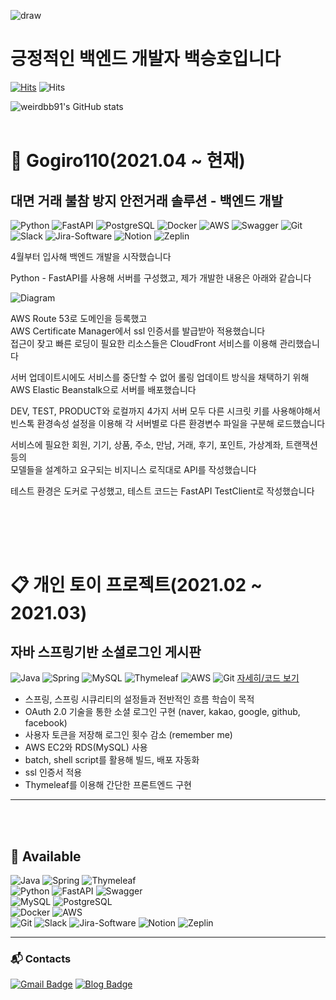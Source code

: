 
![draw](https://user-images.githubusercontent.com/50126248/135090772-9f1a1d38-e6dc-4d0f-8512-36b22c790f56.png)
 
# 긍정적인 백엔드 개발자 백승호입니다

[![Hits](https://hits.seeyoufarm.com/api/count/incr/badge.svg?url=https%3A%2F%2Fgithub.com%2Fweirdbb91%2F&count_bg=%2379C83D&title_bg=%23555555&icon=&icon_color=%23E7E7E7&title=hits&edge_flat=false)](https://hits.seeyoufarm.com) ![Hits](https://img.shields.io/github/followers/weirdbb91?label=Follow)


![weirdbb91's GitHub stats](https://github-readme-stats.vercel.app/api?username=weirdbb91&count_private=true)
<br><br>


# 🏢 Gogiro110(2021.04 ~ 현재)  

## 대면 거래 불참 방지 안전거래 솔루션 - 백엔드 개발
![Python](https://img.shields.io/badge/Python-3776ab?style=plastic&logo=Python&logoColor=white)
![FastAPI](https://img.shields.io/badge/FastAPI-009485?style=plastic&logo=FastAPI&logoColor=white)
![PostgreSQL](https://img.shields.io/badge/PostgreSQL-336791?style=plastic&logo=PostgreSQL&logoColor=white)
![Docker](https://img.shields.io/badge/Docker-007bff?style=plastic&logo=Docker&logoColor=white)
![AWS](https://img.shields.io/badge/AWS-orange?style=plastic&logo=Amazon-AWS&logoColor=white)
![Swagger](https://img.shields.io/badge/Swagger-85EA2D?style=plastic&logo=Swagger&logoColor=white)
![Git](https://img.shields.io/badge/Git-F05032?style=plastic&logo=Git&logoColor=white)
![Slack](https://img.shields.io/badge/Slack-4A154B?style=plastic&logo=Slack&logoColor=white)
![Jira-Software](https://img.shields.io/badge/Jira-0052CC?style=plastic&logo=Jira-Software&logoColor=white)
![Notion](https://img.shields.io/badge/Notion-000000?style=plastic&logo=Notion&logoColor=white)
![Zeplin](https://img.shields.io/badge/Zeplin-orange?style=plastic&logo=Zeplin&logoColor=white)

4월부터 입사해 백엔드 개발을 시작했습니다  

Python - FastAPI를 사용해 서버를 구성했고, 제가 개발한 내용은 아래와 같습니다  

![Diagram]  

AWS Route 53로 도메인을 등록했고  
AWS Certificate Manager에서 ssl 인증서를 발급받아 적용했습니다  
접근이 잦고 빠른 로딩이 필요한 리소스들은 CloudFront 서비스를 이용해 관리했습니다  

서버 업데이트시에도 서비스를 중단할 수 없어 롤링 업데이트 방식을 채택하기 위해  
AWS Elastic Beanstalk으로 서버를 배포했습니다  

DEV, TEST, PRODUCT와 로컬까지 4가지 서버 모두 다른 시크릿 키를 사용해야해서  
빈스톡 환경속성 설정을 이용해 각 서버별로 다른 환경변수 파일을 구분해 로드했습니다  

서비스에 필요한 회원, 기기, 상품, 주소, 만남, 거래, 후기, 포인트, 가상계좌, 트랜잭션 등의  
모델들을 설계하고 요구되는 비지니스 로직대로 API를 작성했습니다

테스트 환경은 도커로 구성했고, 테스트 코드는 FastAPI TestClient로 작성했습니다  

<br><br>
---

# 📋 개인 토이 프로젝트(2021.02 ~ 2021.03)

## 자바 스프링기반 소셜로그인 게시판
![Java](https://img.shields.io/badge/Java-007396?style=plastic&logo=Java&logoColor=white)
![Spring](https://img.shields.io/badge/Spring-6DB33F?style=plastic&logo=Spring&logoColor=white)
![MySQL](https://img.shields.io/badge/MySQL-4479A1?style=plastic&logo=MySQL&logoColor=white)
![Thymeleaf](https://img.shields.io/badge/Thymeleaf-005F0F?style=plastic&logo=Thymeleaf&logoColor=white)
![AWS](https://img.shields.io/badge/AWS-orange?style=plastic&logo=Amazon-AWS&logoColor=white)
![Git](https://img.shields.io/badge/Git-F05032?style=plastic&logo=Git&logoColor=white)
[자세히/코드 보기](https://github.com/weirdbb91/lamb)

- 스프링, 스프링 시큐리티의 설정들과 전반적인 흐름 학습이 목적
- OAuth 2.0 기술을 통한 소셜 로그인 구현 (naver, kakao, google, github, facebook)
- 사용자 토큰을 저장해 로그인 횟수 감소 (remember me)
- AWS EC2와 RDS(MySQL) 사용
- batch, shell script를 활용해 빌드, 배포 자동화
- ssl 인증서 적용
- Thymeleaf를 이용해 간단한 프론트엔드 구현

---
<br><br>

## 🚀 Available
![Java](https://img.shields.io/badge/Java-007396?style=plastic&logo=Java&logoColor=white)
![Spring](https://img.shields.io/badge/Spring-6DB33F?style=plastic&logo=Spring&logoColor=white)
![Thymeleaf](https://img.shields.io/badge/Thymeleaf-005F0F?style=plastic&logo=Thymeleaf&logoColor=white)  
![Python](https://img.shields.io/badge/Python-3776ab?style=plastic&logo=Python&logoColor=white)
![FastAPI](https://img.shields.io/badge/FastAPI-009485?style=plastic&logo=FastAPI&logoColor=white)
![Swagger](https://img.shields.io/badge/Swagger-85EA2D?style=plastic&logo=Swagger&logoColor=white)  
![MySQL](https://img.shields.io/badge/MySQL-4479A1?style=plastic&logo=MySQL&logoColor=white)
![PostgreSQL](https://img.shields.io/badge/PostgreSQL-336791?style=plastic&logo=PostgreSQL&logoColor=white)  
![Docker](https://img.shields.io/badge/Docker-007bff?style=plastic&logo=Docker&logoColor=white)
![AWS](https://img.shields.io/badge/AWS-orange?style=plastic&logo=Amazon-AWS&logoColor=white)  
![Git](https://img.shields.io/badge/Git-F05032?style=plastic&logo=Git&logoColor=white)
![Slack](https://img.shields.io/badge/Slack-4A154B?style=plastic&logo=Slack&logoColor=white)
![Jira-Software](https://img.shields.io/badge/Jira-0052CC?style=plastic&logo=Jira-Software&logoColor=white)
![Notion](https://img.shields.io/badge/Notion-000000?style=plastic&logo=Notion&logoColor=white)
![Zeplin](https://img.shields.io/badge/Zeplin-orange?style=plastic&logo=Zeplin&logoColor=white)

---

### :mailbox_with_mail: Contacts
[![Gmail Badge](https://img.shields.io/badge/Gmail-d14836?style=flat-square&logo=Gmail&logoColor=white&link=mailto:weirdbb91@gmail.com)](mailto:weirdbb91@gmail.com)
[![Blog Badge](http://img.shields.io/badge/-Blog-black?style=flat-square&logo=github&link=https://weirdbb91.github.io)](https://weirdbb91.github.io)



[diagram]: <https://user-images.githubusercontent.com/50126248/135085032-8d7fb24b-e1ae-47ad-8a85-e018309a5d8d.png>


<!-- 
[docker]: <https://user-images.githubusercontent.com/50126248/111152182-cf73d280-85d3-11eb-9555-8016c1804a07.png>
[git]: <https://user-images.githubusercontent.com/50126248/111152187-d00c6900-85d3-11eb-8a55-37f2142a933e.png>
[html]: <https://user-images.githubusercontent.com/50126248/111152191-d0a4ff80-85d3-11eb-90db-7fc0e702e5e7.png>
[java]: <https://user-images.githubusercontent.com/50126248/111152193-d13d9600-85d3-11eb-86d6-f3c5c7e7dca7.png>
[javascript]: <https://user-images.githubusercontent.com/50126248/111152197-d13d9600-85d3-11eb-9a00-6160444a3f37.png>
[jenkings]: <https://user-images.githubusercontent.com/50126248/111152198-d1d62c80-85d3-11eb-9bc1-94487809f199.png>
[thymeleaf]: <https://user-images.githubusercontent.com/50126248/111281545-66966400-8680-11eb-8b65-fa44b27e0fb7.png>
[jenkings]: <https://user-images.githubusercontent.com/50126248/111281547-672efa80-8680-11eb-823a-9379f0860adf.png>
[jquery]: <https://user-images.githubusercontent.com/50126248/111152203-d3075980-85d3-11eb-99ee-d1d6e30df2a0.png>
[linux]: <https://user-images.githubusercontent.com/50126248/111152206-d3075980-85d3-11eb-8b16-872f9f5fab4d.png>
[mysql]: <https://user-images.githubusercontent.com/50126248/111152209-d39ff000-85d3-11eb-938d-4090d4d27e27.png>
[python]: <https://user-images.githubusercontent.com/50126248/111152212-d4388680-85d3-11eb-9c3a-4b354b34ec28.png>
[ubuntu]: <https://user-images.githubusercontent.com/50126248/111152215-d4d11d00-85d3-11eb-8d97-575d5ef3c792.png>
[vuejs]: <https://user-images.githubusercontent.com/50126248/111152216-d4d11d00-85d3-11eb-8faa-71349d68a622.png>
[spring]: <https://user-images.githubusercontent.com/50126248/111152217-d569b380-85d3-11eb-9b3c-35f070915d20.png>
[aws]: <https://user-images.githubusercontent.com/50126248/111152218-d569b380-85d3-11eb-9df2-85f9d67d305f.png>
[bootstrap]: <https://user-images.githubusercontent.com/50126248/111152219-d6024a00-85d3-11eb-8087-299af4494ee9.png>
[css]: <https://user-images.githubusercontent.com/50126248/111152220-d6024a00-85d3-11eb-824d-a720aa139cd0.png>
[atlas]: <https://user-images.githubusercontent.com/50126248/111276356-99d5f480-867a-11eb-925d-6bea38908eaa.png>
[jiraSW]: <https://user-images.githubusercontent.com/50126248/111279187-c9d2c700-867d-11eb-9876-8ac77b756dda.png>
[jira]: <https://user-images.githubusercontent.com/50126248/111279189-ca6b5d80-867d-11eb-9ad4-ba7d0313f726.png>
[bitbucket]: <https://user-images.githubusercontent.com/50126248/111279191-cb03f400-867d-11eb-82d1-52a499dde9d2.png>
[confluence]: <https://user-images.githubusercontent.com/50126248/111279184-c93a3080-867d-11eb-9f89-e8013461f545.png> -->
